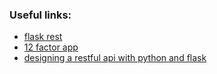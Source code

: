 ###	Useful links:
*	[flask rest](http://pycoder.net/bospy/presentation.html)
*	[12 factor app](http://12factor.net/)
*	[designing a restful api with python and flask](http://blog.miguelgrinberg.com/post/designing-a-restful-api-with-python-and-flask)

